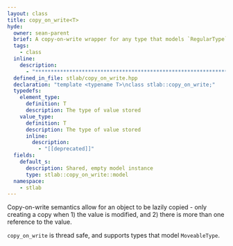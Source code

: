 ```yaml
---
layout: class
title: copy_on_write<T>
hyde:
  owner: sean-parent
  brief: A copy-on-write wrapper for any type that models `RegularType`
  tags:
    - class
  inline:
    description:
      - "***********************************************************************************************"
  defined_in_file: stlab/copy_on_write.hpp
  declaration: "template <typename T>\nclass stlab::copy_on_write;"
  typedefs:
    element_type:
      definition: T
      description: The type of value stored
    value_type:
      definition: T
      description: The type of value stored
      inline:
        description:
          - "[[deprecated]]"
  fields:
    default_s:
      description: Shared, empty model instance
      type: stlab::copy_on_write::model
  namespace:
    - stlab
---
```


Copy-on-write semantics allow for an object to be lazily copied - only creating a copy when 1) the value is modified, and 2) there is more than one reference to the value.

`copy_on_write` is thread safe, and supports types that model `MoveableType`.
